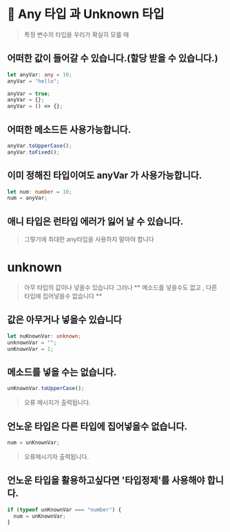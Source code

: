# 🥇 Any 타입 과 Unknown 타입

> 특정 변수의 타입을 우리가 확실히 모를 때

## 어떠한 값이 들어갈 수 있습니다.(할당 받을 수 있습니다.)

```ts
let anyVar: any = 10;
anyVar = "hello";

anyVar = true;
anyVar = {};
anyVar = () => {};
```

## 어떠한 메소드든 사용가능합니다.

```ts
anyVar.toUpperCase();
anyVar.toFixed();
```

## 이미 정해진 타입이여도 anyVar 가 사용가능합니다.

```ts
let num: number = 10;
num = anyVar;
```

## 애니 타입은 런타입 에러가 잃어 날 수 있습니다.

> 그렇기에 최대한 any타입을 사용하지 말아야 합니다

# unknown

> 아무 타입의 값이나 넣을수 있습니다 그러나 ** 메소드를 넣을수도 없고 , 다른 타입에 집어넣을수 없습니다 **

## 값은 아무거나 넣을수 있습니다

```ts
let nuKnownVar: unknown;
unknownVar = "";
unKnownVar = 1;
```

## 메소드를 넣을 수는 없습니다.

```ts
unKnownVar.toUpperCase();
```

> 오류 메시지가 출력됩니다.

## 언노운 타입은 다른 타입에 집어넣을수 없습니다.

```ts
num = unKnownVar;
```

> 오류메시기자 출력됩니다.

## 언노운 타입을 활용하고싶다면 '타입정제'를 사용해야 합니다.

```ts
if (typeof unKnownVar === "number") {
  num = unKnownVar;
}
```
